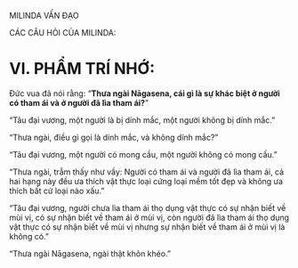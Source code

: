 MILINDA VẤN ĐẠO

CÁC CÂU HỎI CỦA MILINDA:

# VI. PHẨM TRÍ NHỚ:

Đức vua đã nói rằng: “**Thưa ngài Nāgasena, cái gì là sự khác biệt ở người có tham ái và ở người đã lìa tham ái?**”

“Tâu đại vương, một người là bị dính mắc, một người không bị dính mắc.”

“Thưa ngài, điều gì gọi là dính mắc, và không dính mắc?”

“Tâu đại vương, một người có mong cầu, một người không có mong cầu.”

“Thưa ngài, trẫm thấy như vầy: Người có tham ái và người đã lìa tham ái, cả hai hạng này đều ưa thích vật thực loại cứng loại mềm tốt đẹp và không ưa thích bất cứ loại nào xấu.”

“Tâu đại vương, người chưa lìa tham ái thọ dụng vật thực có sự nhận biết về mùi vị, có sự nhận biết về tham ái ở mùi vị, còn người đã lìa tham ái thọ dụng vật thực có sự nhận biết về mùi vị nhưng sự nhận biết về tham ái ở mùi vị là không có.”

“Thưa ngài Nāgasena, ngài thật khôn khéo.”
